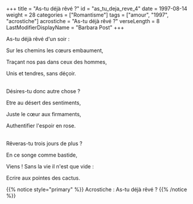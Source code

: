 +++
title = "As-tu déjà rêvé ?"
id = "as_tu_deja_reve_4"
date = 1997-08-14
weight = 28
categories = ["Romantisme"]
tags = ["amour", "1997", "acrostiche"]
acrostiche = "As-tu déjà rêvé ?"
verseLength = 8
LastModifierDisplayName = "Barbara Post"
+++

As-tu déjà rêvé d'un soir :

Sur les chemins les cœurs embaument,

Traçant nos pas dans ceux des hommes,

Unis et tendres, sans déçoir.

 \
Désires-tu donc autre chose ?

Etre au désert des sentiments,

Juste le cœur aux firmaments,

Authentifier l'espoir en rose.

 \
Rêveras-tu trois jours de plus ?

En ce songe comme bastide,

Viens ! Sans la vie il n'est que vide :

Ecrire aux pointes des cactus.

{{% notice style="primary" %}}
Acrostiche : As-tu déjà rêvé ?
{{% /notice %}}
